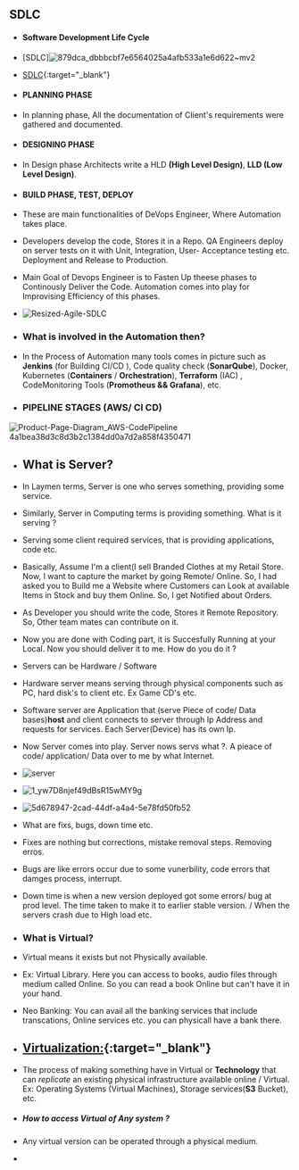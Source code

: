 ## SDLC 
- #### Software Development Life Cycle
- [SDLC]![879dca_dbbbcbf7e6564025a4afb533a1e6d622~mv2](https://github.com/viveklingireddy/Prep/assets/67540715/37a1c8a8-01c6-4ae3-a090-27a417e96f0f)
- [SDLC](https://aws.amazon.com/what-is/sdlc){:target="_blank"}
- #### PLANNING PHASE
- In planning phase, All the documentation of Client's requirements were gathered and documented.
- #### DESIGNING PHASE
- In Design phase Architects write a HLD **(High Level Design)**, **LLD (Low Level Design)**.
- #### BUILD PHASE, TEST, DEPLOY
- These are main functionalities of DeVops Engineer, Where Automation takes place. 
- Developers develop the code, Stores it in a Repo. QA Engineers deploy on server tests on it with Unit, Integration,
   User- Acceptance testing etc. Deployment and Release to Production.
- Main Goal of Devops Engineer is to Fasten Up theese phases to Continously Deliver the Code. Automation comes into play for
  Improvising Efficiency of this phases. 
- ![Resized-Agile-SDLC](https://github.com/viveklingireddy/Prep/assets/67540715/a7cc2c00-a123-4806-885d-9009755ac6eb)

- ### What is involved in the Automation then?
- In the Process of Automation many tools comes in picture such as **Jenkins** (for Building CI/CD ), Code quality check (**SonarQube**), Docker, Kubernetes (**Containers** / **Orchestration**), **Terraform** (IAC) , CodeMonitoring Tools (**Promotheus && Grafana**), etc.
-  ### PIPELINE STAGES (AWS/ CI CD)

![Product-Page-Diagram_AWS-CodePipeline 4a1bea38d3c8d3b2c1384dd0a7d2a858f4350471](https://github.com/viveklingireddy/Prep/assets/67540715/bcbc87b9-f5a9-4332-bc55-3b5e430b3480)

- ## What is Server?
- In Laymen terms, Server is one who serves something, providing some service.
- Similarly, Server in Computing terms is providing something. What is it serving ?
- Serving some client required services, that is providing applications, code etc.
- Basically, Assume I'm a client(I sell Branded Clothes at my Retail Store. Now, I want to capture the market by going Remote/ Online. So, I had asked you to Build me a Website where Customers can Look at available Items in Stock and buy them
  Online. So, I get Notified about Orders.
- As Developer you should write the code, Stores it Remote Repository. So, Other team mates can contribute on it.
- Now you are done with Coding part, it is Succesfully Running at your Local. Now you should deliver it to me. How do you do it ?
- Servers can be Hardware  / Software
- Hardware  server means serving through physical components such as PC, hard disk's to client etc. Ex Game CD's etc.
- Software server are Application that (serve Piece of code/ Data bases)**host** and client connects to server through Ip 
Address and  requests for services. Each Server(Device) has its own Ip.
- Now Server comes into play. Server nows servs what ?. A pieace of code/ application/ Data over to me by what Internet.
- ![server](https://github.com/viveklingireddy/Prep/assets/67540715/52b0b9de-d3f6-4846-8838-e3c35f97db12)
- ![1_yw7D8njef49dBsR15wMY9g](https://github.com/viveklingireddy/Prep/assets/67540715/c5c5c181-8f11-4b14-8735-7436f78bb550)

-   ![5d678947-2cad-44df-a4a4-5e78fd50fb52](https://github.com/viveklingireddy/Prep/assets/67540715/eaacbff9-1bed-47ec-bb59-94661361c3ea)

-   What are fixs, bugs, down time etc.
-   Fixes are nothing but corrections, mistake removal steps. Removing erros.
-   Bugs are like errors occur due to some vunerbility, code errors that damges process, interrupt.
-   Down time is when a new version deployed got some errors/ bug at prod level. The time taken to make it to earlier stable version. / When the servers crash due to High load etc.
-   ### What is Virtual?
-   Virtual means it exists but not Physically available. 
-   Ex: Virtual Library. Here you can access to books, audio files through medium called Online. So you can read a book Online but can't have it in your hand.
-   Neo Banking: You can avail all the banking services that include transcations, Online services etc. you can physicall have a bank there.
-   ## [Virtualization:](https://aws.amazon.com/what-is/virtualization/#:~:text=Virtualization%20is%20technology%20that%20you,on%20a%20single%20physical%20machine.){:target="_blank"}
-   The process of making something have in Virtual or **Technology** that can *replicate* an existing physical infrastructure available online / Virtual. Ex: Operating Systems (Virtual Machines), Storage services(**S3** Bucket), etc.
-   ##### How to access Virtual of Any system ?
-   Any virtual version can be operated through a physical medium.
-   
